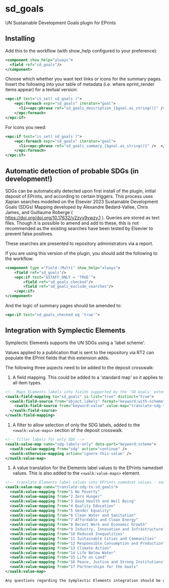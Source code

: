 # sd_goals
UN Sustainable Development Goals plugin for EPrints

## Installing

Add this to the workflow (with show_help configured to your preference):
```xml
<component show_help="always">
  <field ref="sd_goals"/>
</component>
```
Choose which whether you want text links or icons for the summary pages.
Insert the following into your table of metadata (i.e. where eprint_render items appear) for a textual version:
```xml
<epc:if test="is_set( sd_goals )">
    <epc:foreach expr="sd_goals" iterator="goal">
      <li><epc:phrase ref="sd_goals_description_{$goal.as_string()}" />  </li>
    </epc:foreach>
</epc:if>
```
For icons you need:
```xml
<epc:if test="is_set( sd_goals )">
    <epc:foreach expr="sd_goals" iterator="goal">
      <li><epc:phrase ref="sd_goals_summary_{$goal.as_string()}" />  </li>
    </epc:foreach>
</epc:if>
```

## Automatic detection of probable SDGs (in development!)

SDGs can be automatically detected upon first install of the plugin, initial deposit of EPrints, and according to certain triggers. This process uses Xapian searches modelled on the Elsevier 2023 Sustainable Development Goals (SDGs) Mapping developed by Alexandre Bedard-Vallee, Chris James, and Guillaume Roberge ( https://doi.org/doi.org/10.17632/y2zyy9vwzy.1 ).
Queries are stored as text files. Though it is possible to amend and add to these, this is not recommended as the existing searches have been tested by Elsevier to prevent false positives.

These searches are presented to repository administrators via a report.

If you are using this version of the plugin, you should add the following to the workflow:

```xml
<component type ="Field::Multi" show_help="always">
    <field ref="sd_goals"/>
    <epc:if test="$STAFF_ONLY = 'TRUE'">
        <field ref="sd_goals_checked"/>
        <field ref="sd_goals_exclude_searches"/>
    </epc:if>
</component>

```

And the logic of summary pages should be amended to:
```xml
<epc:if test="sd_goals_checked eq 'true'">
```

## Integration with Symplectic Elements

Symplectic Elements supports the UN SDGs using a 'label scheme'.

Values applied to a publication that is sent to the repository via RT2 can populate the EPrint fields that this extension adds.

The following three aspects need to be added to the deposit crosswalk:

1) A field mapping. This could be added to a 'standard map' so it applies to all item types.
```xml
<!-- Maps ELements labels into fields supported by the 'SD Goals' extension. See: https://github.com/eprintsug/sd_goals/ -->
<xwalk:field-mapping to="sd_goals" is-list="true" distinct="true">
  <xwalk:field-source from="object.labels" format="keyword:with-scheme" value-map="sdg-labels-only">
    <xwalk:field-source from="keyword:value" value-map="translate-sdg-to-sd_goals" />
  </xwalk:field-source>
</xwalk:field-mapping>
```
1) A filter to allow selection of only the SDG labels, added to the `<xwalk:value-maps>` section of the deposit crosswalk.
```xml
<!-- filter labels for only SDG -->
<xwalk:value-map name="sdg-labels-only" data-part="keyword:scheme">
  <xwalk:value-mapping from="sdg" action="continue" />
  <xwalk:otherwise-mapping action="ignore-this-value" />
</xwalk:value-map>
```
1) A value translation for the Elements label values to the EPrints namedset values. This is also added to the `<xwalk:value-maps>` element.
```xml
<!-- translate Elements label values into EPrints namedset values - see https://github.com/eprintsug/sd_goals/ -->
<xwalk:value-map name="translate-sdg-to-sd_goals">
  <xwalk:value-mapping from="1 No Poverty"                              to="01np" />
  <xwalk:value-mapping from="2 Zero Hunger"                             to="02zh" />
  <xwalk:value-mapping from="3 Good Health and Well Being"              to="03ghwb" />
  <xwalk:value-mapping from="4 Quality Education"                       to="04qe" />
  <xwalk:value-mapping from="5 Gender Equality"                         to="05ge" />
  <xwalk:value-mapping from="6 Clean Water and Sanitation"              to="06cws" />
  <xwalk:value-mapping from="7 Affordable and Clean Energy"             to="07ace" />
  <xwalk:value-mapping from="8 Decent Work and Economic Growth"         to="08dweg" />
  <xwalk:value-mapping from="9 Industry, Innovation and Infrastructure" to="09iii" />
  <xwalk:value-mapping from="10 Reduced Inequalities"                   to="10ri" />
  <xwalk:value-mapping from="11 Sustainable Cities and Communities"     to="11scc" />
  <xwalk:value-mapping from="12 Responsible Consumption and Production" to="12rcp" />
  <xwalk:value-mapping from="13 Climate Action"                         to="13ca" />
  <xwalk:value-mapping from="14 Life Below Water"                       to="14lbw" />
  <xwalk:value-mapping from="15 Life on Land"                           to="15lol" />
  <xwalk:value-mapping from="16 Peace, Justice and Strong Institutions" to="16pjsi" />
  <xwalk:value-mapping from="17 Partnerships for the Goals"             to="17pfg" />
</xwalk:value-map>

Any questions regarding the Symplectic Elements integration should be directed to the SYMPLECTIC-USERS@JISCMAIL.AC.UK mailing list.
